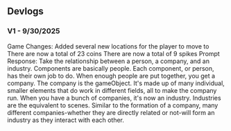## Devlogs
### V1 - 9/30/2025
Game Changes:
Added several new locations for the player to move to
There are now a total of 23 coins
There are now a total of 9 spikes
Prompt Response:
Take the relationship between a person, a company, and an industry.
Components are basically people. Each component, or person, has their own job to do. When enough people are put together, you get a company.
The company is the gameObject. It's made up of many individual, smaller elements that do work in different fields, all to make the company run. 
When you have a bunch of companies, it's now an industry. Industries are the equivalent to scenes. Similar to the formation of a company, 
many different companies-whether they are directly related or not-will form an industry as they interact with each other. 
